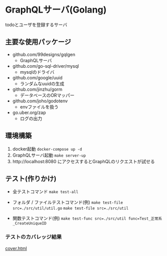 # GraphQLサーバ(Golang)
todoとユーザを登録するサーバ

## 主要な使用パッケージ
- github.com/99designs/gqlgen
    - GraphQLサーバ
-	github.com/go-sql-driver/mysql
    - mysqlのドライバ
-	github.com/google/uuid
    - ランダムなuuidの生成
-	github.com/jinzhu/gorm
    - データベースのORマッパー
-	github.com/joho/godotenv
    - envファイルを扱う
-	go.uber.org/zap
    - ログの出力

## 環境構築
1. docker起動 `docker-compose up -d`
2. GraphQLサーバ起動 `make server-up`
3. http://localhost:8080 にアクセスするとGraphQLのリクエストが試せる

## テスト(作りかけ)
- 全テストコマンド
`make test-all`

- フォルダ / ファイルテストコマンド(例)
`make test-file src=./src/util/util.go`
`make test-file src=./src/util`

- 関数テストコマンド(例)
`make test-func src=./src/util func=Test_正常系_CreateUniqueID`

### テストのカバレッジ結果
[cover.html](go/cover.html)
